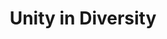 ---
pid: PT363
title: Unity in Diversity
location_transcription: B + Lehigh Visitation School
zipcode: '19125'
outside_phl: 
neighborhood: Fishtown,Kensington
age: '74'
age_range: 70+
instagram: 
image_file_name: PT_363.jpg
proposal_transcription: Using panels covering windows at visitation school proclaiming
  our diversity as a gift to our own city and nation
topic: Education
topic_summary: '0'
type: Mosaic,Other No Form
keywords_other: 
credit: Dolores Egner
image_labels: 
twitter: 
facebook: 
permalink: "/monuments/pt363/"
layout: item-page
---